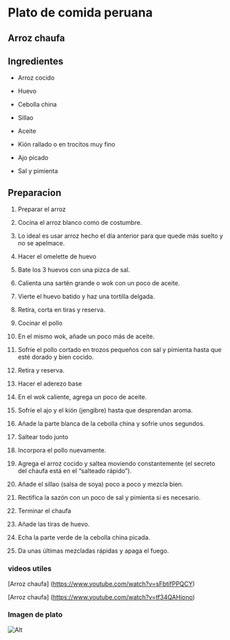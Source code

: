 # Plato de comida peruana

## Arroz chaufa
 
 ## Ingredientes
- Arroz cocido

- Huevo

- Cebolla china

- Sillao

- Aceite

- Kión rallado o en trocitos muy fino

- Ajo picado

- Sal y pimienta

## Preparacion
1. Preparar el arroz

2. Cocina el arroz blanco como de costumbre.

3. Lo ideal es usar arroz hecho el día anterior para que quede más suelto y no se apelmace.

4. Hacer el omelette de huevo

5. Bate los 3 huevos con una pizca de sal.

6. Calienta una sartén grande o wok con un poco de aceite.

7. Vierte el huevo batido y haz una tortilla delgada.

8. Retira, corta en tiras y reserva.

9. Cocinar el pollo

10. En el mismo wok, añade un poco más de aceite.

11. Sofríe el pollo cortado en trozos pequeños con sal y pimienta hasta que esté dorado y bien cocido.

12. Retira y reserva.

13. Hacer el aderezo base

14. En el wok caliente, agrega un poco de aceite.

15. Sofríe el ajo y el kión (jengibre) hasta que desprendan aroma.

16. Añade la parte blanca de la cebolla china y sofríe unos segundos.

17. Saltear todo junto

18. Incorpora el pollo nuevamente.

19. Agrega el arroz cocido y saltea moviendo constantemente (el secreto del chaufa está en el “salteado rápido”).

20. Añade el sillao (salsa de soya) poco a poco y mezcla bien.

21. Rectifica la sazón con un poco de sal y pimienta si es necesario.

22. Terminar el chaufa

23. Añade las tiras de huevo.

24. Echa la parte verde de la cebolla china picada.

25. Da unas últimas mezcladas rápidas y apaga el fuego.

### videos utiles
[Arroz chaufa] (https://www.youtube.com/watch?v=sFbtifPPQCY)

[Arroz chaufa] (https://www.youtube.com/watch?v=tf34QAHiono)

### Imagen de plato
![Alt](https://www.clarin.com/2025/03/25/fF6UCzTCi_1256x620__2.jpg)
